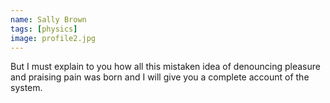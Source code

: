 ```yaml
---
name: Sally Brown
tags: [physics]
image: profile2.jpg
---
```


But I must explain to you how all this mistaken idea of denouncing pleasure and praising pain was born and I will give you a complete account of the system.
